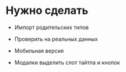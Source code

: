 # Нужно сделать
 
- Импорт родительских типов
- Проверить на реальных данных
- Мобильная версия

- Модалки выделить слот тайтла и кнопок
